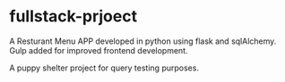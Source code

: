 fullstack-prjoect
=================

A Resturant Menu APP developed in python using flask and sqlAlchemy. Gulp added for improved frontend development. 

A puppy shelter project for query testing purposes.